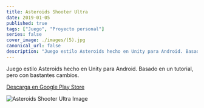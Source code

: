 ```yaml
---
title: Asteroids Shooter Ultra
date: 2019-01-05
published: true
tags: ["Juego", "Proyecto personal"]
series: false
cover_image: ./images/(5).jpg
canonical_url: false
description: "Juego estilo Asteroids hecho en Unity para Android. Basado en un tutorial, pero con bastantes cambios."
---
```


Juego estilo Asteroids hecho en Unity para Android. Basado en un tutorial, pero con bastantes cambios.

[Descarga en Google Play Store](https://play.google.com/store/apps/details?id=com.MarioRamos.AsteroidsShooterUltra)

![Asteroids Shooter Ultra Image](<../images/(2).jpg>)
